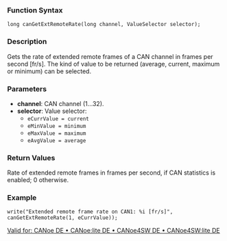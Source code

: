 ### Function Syntax

```plaintext
long canGetExtRemoteRate(long channel, ValueSelector selector);
```

### Description

Gets the rate of extended remote frames of a CAN channel in frames per second [fr/s]. The kind of value to be returned (average, current, maximum or minimum) can be selected.

### Parameters

- **channel**: CAN channel (1…32).
- **selector**: Value selector:
  - `eCurrValue = current`
  - `eMinValue = minimum`
  - `eMaxValue = maximum`
  - `eAvgValue = average`

### Return Values

Rate of extended remote frames in frames per second, if CAN statistics is enabled; 0 otherwise.

### Example

```plaintext
write("Extended remote frame rate on CAN1: %i [fr/s]", canGetExtRemoteRate(1, eCurrValue));
```

[Valid for: CANoe DE • CANoe:lite DE • CANoe4SW DE • CANoe4SW:lite DE](../../../Shared/FeatureAvailability.md)
